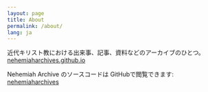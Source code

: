 ```yaml
---
layout: page
title: About
permalink: /about/
lang: ja
---
```


近代キリスト教における出来事、記事、資料などのアーカイブのひとつ。[nehemiaharchives.github.io](https://nehemiaharchives.github.io/ja/)

Nehemiah Archive のソースコードは GitHubで閲覧できます:
[nehemiaharchives](https://github.com/nehemiaharchives/nehemiaharchives.github.io)
